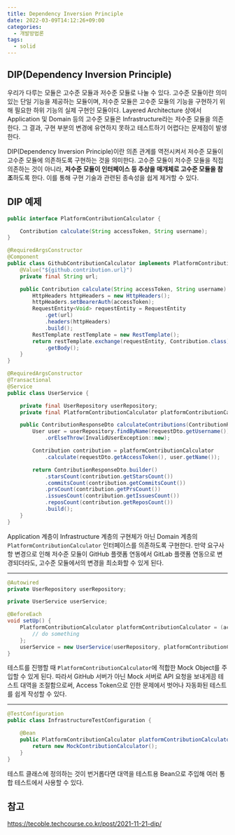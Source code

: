 ```yaml
---
title: Dependency Inversion Principle
date: 2022-03-09T14:12:26+09:00
categories:
  - 개발방법론
tags: 
  - solid
---
```


## DIP(Dependency Inversion Principle)

우리가 다루는 모듈은 고수준 모듈과 저수준 모듈로 나눌 수 있다. 고수준 모듈이란 의미있는 단일 기능을 제공하는 모듈이며, 저수준 모듈은 고수준 모듈의 기능을 구현하기 위해 필요한 하위 기능의 실제 구현인 모듈이다. Layered Architecture 상에서 Application 및 Domain 등의 고수준 모듈은 Infrastructure라는 저수준 모듈을 의존한다. 그 결과, 구현 부분의 변경에 유연하지 못하고 테스트하기 어렵다는 문제점이 발생한다.

DIP(Dependency Inversion Principle)이란 의존 관계를 역전시켜서 저수준 모듈이 고수준 모듈에 의존하도록 구현하는 것을 의미한다. 고수준 모듈이 저수준 모듈을 직접 의존하는 것이 아니라, **저수준 모듈이 인터페이스 등 추상을 매개체로 고수준 모듈을 참조**하도록 한다. 이를 통해 구현 기술과 관련된 종속성을 쉽게 제거할 수 있다.

## DIP 예제

```java
public interface PlatformContributionCalculator {

    Contribution calculate(String accessToken, String username);
}
```

```java
@RequiredArgsConstructor
@Component
public class GithubContributionCalculator implements PlatformContributionCalculator {
    @Value("${github.contribution.url}")
    private final String url;

    public Contribution calculate(String accessToken, String username) {
        HttpHeaders httpHeaders = new HttpHeaders();
        httpHeaders.setBearerAuth(accessToken);
        RequestEntity<Void> requestEntity = RequestEntity
            .get(url)
            .headers(httpHeaders)
            .build();
        RestTemplate restTemplate = new RestTemplate();
        return restTemplate.exchange(requestEntity, Contribution.class)
            .getBody();
    }
}
```

```java
@RequiredArgsConstructor
@Transactional
@Service
public class UserService {

    private final UserRepository userRepository;
    private final PlatformContributionCalculator platformContributionCalculator;

    public ContributionResponseDto calculateContributions(ContributionRequestDto requestDto) {
        User user = userRepository.findByName(requestDto.getUsername())
            .orElseThrow(InvalidUserException::new);

        Contribution contribution = platformContributionCalculator
            .calculate(requestDto.getAccessToken(), user.getName());

        return ContributionResponseDto.builder()
            .starsCount(contribution.getStarsCount())
            .commitsCount(contribution.getCommitsCount())
            .prsCount(contribution.getPrsCount())
            .issuesCount(contribution.getIssuesCount())
            .reposCount(contribution.getReposCount())
            .build();
    }
}
```

Application 계층이 Infrastructure 계층의 구현체가 아닌 Domain 계층의 `PlatformContributionCalculator` 인터페이스를 의존하도록 구현한다. 만약 요구사항 변경으로 인해 저수준 모듈이 GitHub 플랫폼 연동에서 GitLab 플랫폼 연동으로 변경되더라도, 고수준 모듈에서의 변경을 최소화할 수 있게 된다.

---
```java
@Autowired
private UserRepository userRepository;

private UserService userService;

@BeforeEach
void setUp() {
    PlatformContributionCalculator platformContributionCalculator = (accessToken, username) -> {
        // do something
    };
    userService = new UserService(userRepository, platformContributionCalculator);        
}
```
테스트를 진행할 때 `PlatformContributionCalculator`에 적합한 Mock Object를 주입할 수 있게 된다. 따라서 GitHub 서버가 아닌 Mock 서버로 API 요청을 보내게끔 테스트 대역을 조절함으로써, Access Token으로 인한 문제에서 벗어나 자동화된 테스트를 쉽게 작성할 수 있다.

---
```java
@TestConfiguration
public class InfrastructureTestConfiguration {

    @Bean
    public PlatformContributionCalculator platformContributionCalculator() {
        return new MockContributionCalculator();
    }
}
```
테스트 클래스에 정의하는 것이 번거롭다면 대역을 테스트용 Bean으로 주입해 여러 통합 테스트에서 사용할 수 있다.

## 참고
https://tecoble.techcourse.co.kr/post/2021-11-21-dip/
